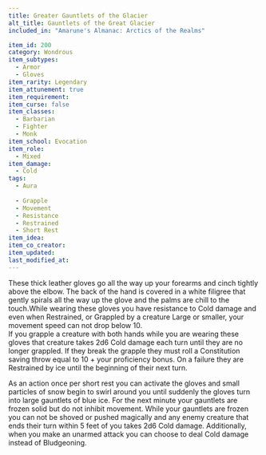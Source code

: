 ```yaml
---
title: Greater Gauntlets of the Glacier
alt_title: Gauntlets of the Great Glacier
included_in: "Amarune's Almanac: Arctics of the Realms"

item_id: 200
category: Wondrous
item_subtypes: 
  - Armor
  - Gloves
item_rarity: Legendary
item_attunement: true
item_requirement: 
item_curse: false
item_classes: 
  - Barbarian
  - Fighter
  - Monk
item_school: Evocation
item_role: 
  - Mixed
item_damage: 
  - Cold
tags:
  - Aura
  
  - Grapple
  - Movement
  - Resistance
  - Restrained
  - Short Rest
item_idea: 
item_co_creator: 
item_updated: 
last_modified_at: 
---
```


These thick leather gloves go all the way up your forearms and cinch tightly above the elbow. The back of the hand is covered in a white filigree that gently spirals all the way up the glove and the palms are chill to the touch.While wearing these gloves you have resistance to Cold damage and even when Restrained, or Grappled by a creature Large or smaller, your movement speed can not drop below 10.  
If you grapple a creature with both hands while you are wearing these gloves that creature takes 2d6 Cold damage each turn until they are no longer grappled. If they break the grapple they must roll a Constitution saving throw equal to 10 + your proficiency bonus. On a failure they are Restrained by ice until the beginning of their next turn.

As an action once per short rest you can activate the gloves and small particles of snow begin to swirl around you until suddenly the gloves turn into large gauntlets of blue ice. For the next minute your gauntlets are frozen solid but do not inhibit movement. While your gauntlets are frozen you can not be shoved or pushed magically and any enemy creature that ends their turn within 5 feet of you takes 2d6 Cold damage. Additionally, when you make an unarmed attack you can choose to deal Cold damage instead of Bludgeoning.
